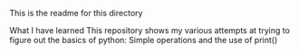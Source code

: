 This is the readme for this directory

What I have learned
This repository shows my various attempts at trying to figure out the basics of python: Simple operations and the use of print()